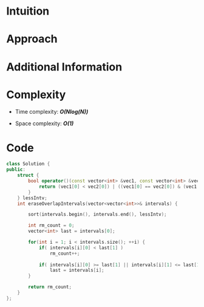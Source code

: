# Intuition

# Approach

# Additional Information

# Complexity
- Time complexity:  ***O(Nlog(N))***
<!-- Add your time complexity here, e.g. $$O(n)$$ -->

- Space complexity: ***O(1)***
<!-- Add your space complexity here, e.g. $$O(n)$$ -->

# Code
```cpp
class Solution {
public:
    struct {
        bool operator()(const vector<int> &vec1, const vector<int> &vec2) const {
            return (vec1[0] < vec2[0]) | ((vec1[0] == vec2[0]) & (vec1[1] < vec2[1]));
        }
    } lessIntv;
    int eraseOverlapIntervals(vector<vector<int>>& intervals) {

        sort(intervals.begin(), intervals.end(), lessIntv);

        int rm_count = 0;
        vector<int> last = intervals[0];

        for(int i = 1; i < intervals.size(); ++i) {
            if( intervals[i][0] < last[1] )
                rm_count++;
            
            if( intervals[i][0] >= last[1] || intervals[i][1] <= last[1])
                last = intervals[i];
        }

        return rm_count;
    }
};
```
